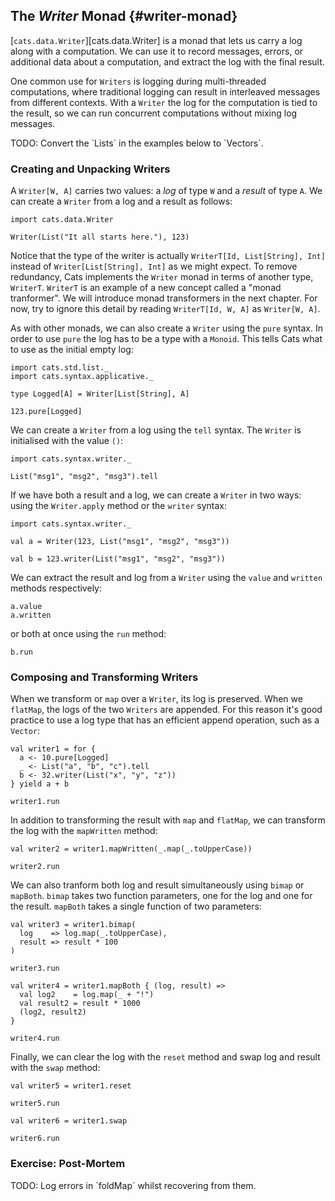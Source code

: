 ## The *Writer* Monad {#writer-monad}

[`cats.data.Writer`][cats.data.Writer] is a monad that lets us carry a log along with a computation. We can use it to record messages, errors, or additional data about a computation, and extract the log with the final result.

One common use for `Writers` is logging during multi-threaded computations, where traditional logging can result in interleaved messages from different contexts. With a `Writer` the log for the computation is tied to the result, so we can run concurrent computations without mixing log messages.

<div class="callout callout-danger">
TODO: Convert the `Lists` in the examples below to `Vectors`.
</div>

### Creating and Unpacking Writers

A `Writer[W, A]` carries two values: a *log* of type `W` and a *result* of type `A`. We can create a `Writer` from a log and a result as follows:

```tut:book
import cats.data.Writer

Writer(List("It all starts here."), 123)
```

Notice that the type of the writer is actually `WriterT[Id, List[String], Int]` instead of `Writer[List[String], Int]` as we might expect. To remove redundancy, Cats implements the `Writer` monad in terms of another type, `WriterT`. `WriterT` is an example of a new concept called a "monad tranformer". We will introduce monad transformers in the next chapter. For now, try to ignore this detail by reading `WriterT[Id, W, A]` as `Writer[W, A]`.

As with other monads, we can also create a `Writer` using the `pure` syntax. In order to use `pure` the log has to be a type with a `Monoid`. This tells Cats what to use as the initial empty log:

```tut:book
import cats.std.list._
import cats.syntax.applicative._

type Logged[A] = Writer[List[String], A]

123.pure[Logged]
```

We can create a `Writer` from a log using the `tell` syntax. The `Writer` is initialised with the value `()`:

```tut:book
import cats.syntax.writer._

List("msg1", "msg2", "msg3").tell
```

If we have both a result and a log, we can create a `Writer` in two ways: using the `Writer.apply` method or the `writer` syntax:

```tut:book
import cats.syntax.writer._

val a = Writer(123, List("msg1", "msg2", "msg3"))

val b = 123.writer(List("msg1", "msg2", "msg3"))
```

We can extract the result and log from a `Writer` using the `value` and `written` methods respectively:

```tut:book
a.value
a.written
```

or both at once using the `run` method:

```tut:book
b.run
```

### Composing and Transforming Writers

When we transform or `map` over a `Writer`, its log is preserved. When we `flatMap`, the logs of the two `Writers` are appended. For this reason it's good practice to use a log type that has an efficient append operation, such as a `Vector`:

```tut:book
val writer1 = for {
  a <- 10.pure[Logged]
  _ <- List("a", "b", "c").tell
  b <- 32.writer(List("x", "y", "z"))
} yield a + b

writer1.run
```

In addition to transforming the result with `map` and `flatMap`, we can transform the log with the `mapWritten` method:

```tut:book
val writer2 = writer1.mapWritten(_.map(_.toUpperCase))

writer2.run
```

We can also tranform both log and result simultaneously using `bimap` or `mapBoth`. `bimap` takes two function parameters, one for the log and one for the result. `mapBoth` takes a single function of two parameters:

```tut:book
val writer3 = writer1.bimap(
  log    => log.map(_.toUpperCase),
  result => result * 100
)

writer3.run

val writer4 = writer1.mapBoth { (log, result) =>
  val log2    = log.map(_ + "!")
  val result2 = result * 1000
  (log2, result2)
}

writer4.run
```

Finally, we can clear the log with the `reset` method and swap log and result with the `swap` method:

```tut:book
val writer5 = writer1.reset

writer5.run

val writer6 = writer1.swap

writer6.run
```

### Exercise: Post-Mortem

<div class="callout callout-danger">
TODO: Log errors in `foldMap` whilst recovering from them.
</div>
